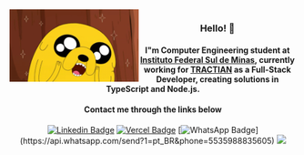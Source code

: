 
<img  width="45%" src="jake02.gif" align="left"/>

<div align="center">

 
### Hello!  🙏
 
#### I"m Computer Engineering student at [Instituto Federal Sul de Minas](https://portal.pcs.ifsuldeminas.edu.br/), currently working for [TRACTIAN](https://tractian.com/) as a Full-Stack Developer, creating solutions in TypeScript and Node.js.

#### Contact me through the links below

[![Linkedin Badge](https://img.shields.io/badge/-LinkedIn-blue?style=flat-square&logo=Linkedin&logoColor=white&link=https://www.linkedin.com/in/azevgabriel/)](https://www.linkedin.com/in/azevgabriel/)
[![Vercel Badge](https://img.shields.io/badge/-Vercel-blueviolet?style=flat-square&logo=Vercel&link=https://https://vercel.com/azevgabriel/)](https://vercel.com/azevgabriel/)
[![WhatsApp Badge](https://img.shields.io/badge/-WhatsApp-25d366?style=flat-square&labelColor=25d366&logo=whatsapp&logoColor=white&link="https://api.whatsapp.com/send?1=pt_BR&phone=5535988835605")](https://api.whatsapp.com/send?1=pt_BR&phone=5535988835605)
![](https://komarev.com/ghpvc/?username=azevgabriel&color=006bed)

</div>
